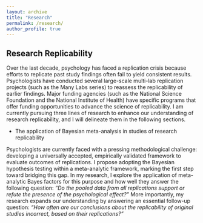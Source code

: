```yaml
---
layout: archive
title: "Research"
permalink: /research/
author_profile: true
---
```

## Research Replicability
Over the last decade, psychology has faced a replication crisis because efforts to replicate past study findings often fail to yield consistent results. Psychologists have conducted several large-scale multi-lab replication projects (such as the Many Labs series) to reassess the replicability of earlier findings. Major funding agencies (such as the National Science Foundation and the National Institute of Health) have specific programs that offer funding opportunities to advance the science of replicability. I am currently pursuing three lines of research to enhance our understanding of research replicability, and I will delineate them in the following sections.

- The application of Bayesian meta-analysis in studies of research replicability

Psychologists are currently faced with a pressing methodological challenge: developing a universally accepted, empirically validated framework to evaluate outcomes of replications. I propose adopting the Bayesian hypothesis testing within a meta-analytic framework, marking the first step toward bridging this gap. In my research, I explore the application of meta-analytic Bayes factors for this purpose and how well they answer the following question: _“Do the pooled data from all replications support or refute the presence of the psychological effect?”_ More importantly, my research expands our understanding by answering an essential follow-up question: _“How often are our conclusions about the replicability of original studies incorrect, based on their replications?”_
